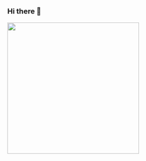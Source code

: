 ### Hi there 👋

<div id="header" align="left">
  <img src="https://media.giphy.com/media/gxnjc6dzVKTozwSvFV/giphy.gif" width="300"/>
</div>

